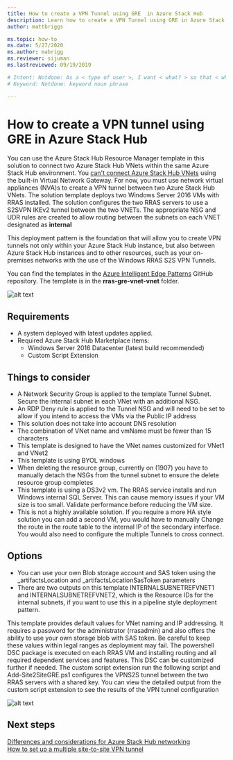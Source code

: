 ```yaml
---
title: How to create a VPN Tunnel using GRE  in Azure Stack Hub 
description: Learn how to create a VPN Tunnel using GRE in Azure Stack Hub.
author: mattbriggs

ms.topic: how-to
ms.date: 5/27/2020
ms.author: mabrigg
ms.reviewer: sijuman
ms.lastreviewed: 09/19/2019

# Intent: Notdone: As a < type of user >, I want < what? > so that < why? >
# Keyword: Notdone: keyword noun phrase

---
```



# How to create a VPN tunnel using GRE in Azure Stack Hub

You can use the Azure Stack Hub Resource Manager template in this solution to connect two Azure Stack Hub VNets within the same Azure Stack Hub environment. You [can't connect Azure Stack Hub VNets](https://docs.microsoft.com/azure-stack/user/azure-stack-network-differences) using the built-in Virtual Network Gateway. For now, you must use network virtual appliances (NVA)s to create a VPN tunnel between two Azure Stack Hub VNets. The solution template deploys two Windows Server 2016 VMs with RRAS installed. The solution configures the two RRAS servers to use a S2SVPN IKEv2 tunnel between the two VNETs. The appropriate NSG and UDR rules are created to allow routing between the subnets on each VNET designated as **internal** 

This deployment pattern is the foundation that will allow you to create VPN tunnels not only within your Azure Stack Hub instance, but also between Azure Stack Hub instances and to other resources, such as your on-premises networks with the use of the Windows RRAS S2S VPN Tunnels.

You can find the templates in the [Azure Intelligent Edge Patterns](https://github.com/Azure-Samples/azure-intelligent-edge-patterns) GitHub repository. The template is in the **rras-gre-vnet-vnet** folder. 

![alt text](./media/azure-stack-network-howto-vpn-tunnel-gre/overview.png)

## Requirements

- A system deployed with latest updates applied. 
- Required Azure Stack Hub Marketplace items:
    -  Windows Server 2016 Datacenter (latest build recommended)
	-  Custom Script Extension

## Things to consider

- A Network Security Group is applied to the template Tunnel Subnet. Secure the internal subnet in each VNet with an additional NSG.
- An RDP Deny rule is applied to the Tunnel NSG and will need to be set to allow if you intend to access the VMs via the Public IP address
- This solution does not take into account DNS resolution
- The combination of VNet name and vmName must be fewer than 15 characters
- This template is designed to have the VNet names customized for VNet1 and VNet2
- This template is using BYOL windows
- When deleting the resource group, currently on (1907) you have to manually detach the NSGs from the tunnel subnet to ensure the delete resource group completes
- This template is using a DS3v2 vm. The RRAS service installs and run Windows internal SQL Server. This can cause memory issues if your VM size is too small. Validate performance before reducing the VM size.
- This is not a highly available solution. If you require a more HA style solution you can add a second VM, you would have to manually Change the route in the route table to the internal IP of the secondary interface. You would also need to configure the multiple Tunnels to cross connect.

## Options

- You can use your own Blob storage account and SAS token using the _artifactsLocation and _artifactsLocationSasToken parameters
- There are two outputs on this template INTERNALSUBNETREFVNET1 and INTERNALSUBNETREFVNET2, which is the Resource IDs for the internal subnets, if you want to use this in a pipeline style deployment pattern.

This template provides default values for VNet naming and IP addressing. It requires a password for the administrator (rrasadmin) and also offers the ability to use your own storage blob with SAS token. Be careful to keep these values within legal ranges as deployment may fail. The powershell DSC package is executed on each RRAS VM and installing routing and all required dependent services and features. This DSC can be customized further if needed. The custom script extension run the following script and Add-Site2SiteGRE.ps1 configures the VPNS2S tunnel between the two RRAS servers with a shared key. You can view the detailed output from the custom script extension to see the results of the VPN tunnel configuration

![alt text](./media/azure-stack-network-howto-vpn-tunnel-gre/s2svpntunnel.png)

## Next steps

[Differences and considerations for Azure Stack Hub networking](azure-stack-network-differences.md)  
[How to set up a multiple site-to-site VPN tunnel](network-howto-vpn-tunnel.md)